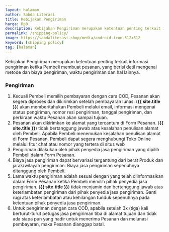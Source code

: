 ```yaml
---
layout: halaman
author: Sabda Literasi
title: Kebijakan Pengiriman
harga: Rp0
description: Kebijakan Pengiriman merupakan ketentuan penting terkait informasi pengiriman ketika Pembeli membuat pesanan, yang berisi detil mengenai metode dan bi
permalink: /shipping-policy/
image: https://sabdaliterasi.shop/media/android-icon-512x512
keyword: [shipping policy]
tag: [halaman]
---
```

<p>Kebijakan Pengiriman merupakan ketentuan penting terkait informasi pengiriman ketika Pembeli membuat pesanan, yang berisi detil mengenai metode dan biaya pengiriman, waktu pengiriman dan hal lainnya.</p><h3>Pengiriman</h3><p></p><ol><li>Kecuali Pembeli memilih pembayaran dengan cara COD, Pesanan akan segera diproses dan dikirimkan setelah pembayaran lunas. (<b>{{ site.title }}</b>) akan memberitahukan Pembeli melalui email, informasi mengenai status pengiriman, nomor resi pengiriman, tanggal pengiriman, dan perkiraan waktu Pesanan akan sampai tujuan.</li><li>Pesanan akan dikirimkan ke alamat yang tercantum di Form Pesanan. (<b>{{ site.title }}</b>) tidak bertanggung jawab atas kesalahan penulisan alamat oleh Pembeli. Apabila Pembeli menemukan kesalahan penulisan alamat di Form Pesanan, Pembeli dapat segera menghubungi Toko Online melalui fitur chat atau nomor yang tertera di situs web</li><li>Pengiriman dilakukan oleh pihak penyedia jasa pengiriman yang dipilih Pembeli dalam Form Pesanan.</li><li>Biaya jasa pengiriman dapat bervariasi tergantung dari berat Produk dan jarak/wilayah pengiriman. Biaya jasa pengiriman sepenuhnya ditanggung oleh Pembeli.</li><li>Lama waktu pengiriman adalah sesuai dengan yang telah diinformasikan dalam Form Pesanan ketika Pembeli memilih pihak penyedia jasa pengiriman. (<b>{{ site.title }}</b>) tidak menjamin dan bertanggung jawab atas keterlambatan pengiriman dari pihak penyedia jasa pengiriman. Ganti rugi atas keterlambatan atau kehilangan tunduk sepenuhnya pada ketentuan pihak penyedia jasa pengiriman.</li><li>Untuk pengiriman dengan cara COD, apabila setelah 3x (tiga) kali berturut-turut petugas jasa pengiriman tiba di alamat tujuan dan tidak ada siapa pun yang hadir untuk menerima Pesanan dan melunasi pembayaran, maka Pesanan dianggap batal.</li></ol>
